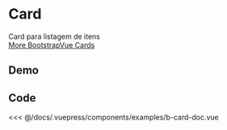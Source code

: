 # Card

Card para listagem de itens
<br>
[More BootstrapVue Cards](https://bootstrap-vue.org/docs/components/card)

## Demo
<Demo componentName="examples-b-card-doc" />

## Code
<SourceCode>
<<< @/docs/.vuepress/components/examples/b-card-doc.vue
</SourceCode>